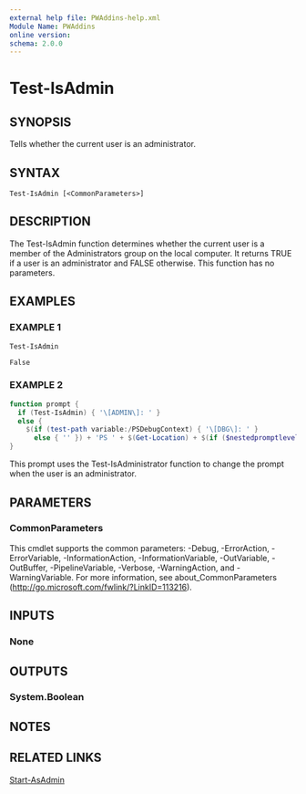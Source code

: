 ```yaml
---
external help file: PWAddins-help.xml
Module Name: PWAddins
online version:
schema: 2.0.0
---
```


# Test-IsAdmin

## SYNOPSIS
Tells whether the current user is an administrator.

## SYNTAX

```
Test-IsAdmin [<CommonParameters>]
```

## DESCRIPTION
The Test-IsAdmin function determines whether the current user is a member of the
Administrators group on the local computer.
It returns TRUE if a user is an administrator and FALSE otherwise.
This function has no parameters.

## EXAMPLES

### EXAMPLE 1
```
Test-IsAdmin
```
```Output
False
```

### EXAMPLE 2
```Powershell
function prompt {
  if (Test-IsAdmin) { '\[ADMIN\]: ' }
  else {
    $(if (test-path variable:/PSDebugContext) { '\[DBG\]: ' }
      else { '' }) + 'PS ' + $(Get-Location) + $(if ($nestedpromptlevel -ge 1) { '\>\>' }) + '\> '
}
```

This prompt uses the Test-IsAdministrator function to change the prompt when the user is an administrator.

## PARAMETERS

### CommonParameters
This cmdlet supports the common parameters: -Debug, -ErrorAction, -ErrorVariable, -InformationAction, -InformationVariable, -OutVariable, -OutBuffer, -PipelineVariable, -Verbose, -WarningAction, and -WarningVariable.
For more information, see about_CommonParameters (http://go.microsoft.com/fwlink/?LinkID=113216).

## INPUTS

### None

## OUTPUTS

### System.Boolean

## NOTES

## RELATED LINKS

[Start-AsAdmin](Start-AsAdmin.md)
